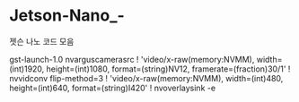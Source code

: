 # Jetson-Nano_-
젯슨 나노 코드 모음

gst-launch-1.0 nvarguscamerasrc ! 'video/x-raw(memory:NVMM), width=(int)1920, height=(int)1080, format=(string)NV12, framerate=(fraction)30/1' ! nvvidconv flip-method=3 ! 'video/x-raw(memory:NVMM), width=(int)480, height=(int)640, format=(string)I420' ! nvoverlaysink -e
